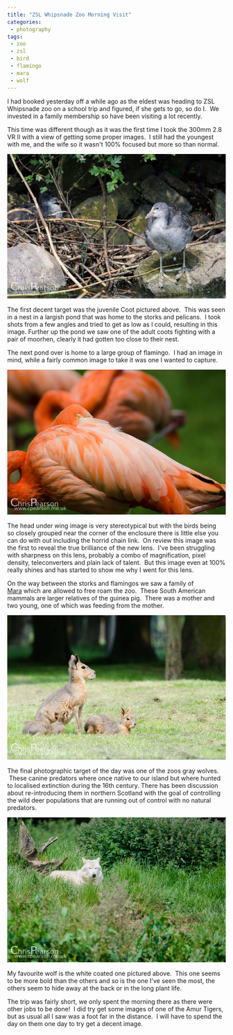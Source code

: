 ```yaml
---
title: "ZSL Whipsnade Zoo Morning Visit"
categories:
 - photography
tags:
 - zoo
 - zsl
 - bird
 - flamingo
 - mara
 - wolf
---
```

I had booked yesterday off a while ago as the eldest was heading to ZSL Whipsnade zoo on a school trip and figured, if she gets to go, so do I.  We invested in a family membership so have been visiting a lot recently.

This time was different though as it was the first time I took the 300mm 2.8 VR II with a view of getting some proper images.  I still had the youngest with me, and the wife so it wasn't 100% focused but more so than normal.

<img class="padded center"
		alt="Juvenile Coot"
		src="/images/2013-06-27-zsl-whipsnade-zoo-morning-visit/CJP20130626-5223.jpg" />

<!-- more -->

The first decent target was the juvenile Coot pictured above.  This was seen in a nest in a largish pond that was home to the storks and pelicans.  I took shots from a few angles and tried to get as low as I could, resulting in this image. Further up the pond we saw one of the adult coots fighting with a pair of moorhen, clearly it had gotten too close to their nest.

The next pond over is home to a large group of flamingo.  I had an image in mind, while a fairly common image to take it was one I wanted to capture.

<img class="padded center"
		alt="A flamingo curls it's head under it's wing"
		src="/images/2013-06-27-zsl-whipsnade-zoo-morning-visit/CJP20130626-5252.jpg" />

The head under wing image is very stereotypical but with the birds being so closely grouped near the corner of the enclosure there is little else you can do with out including the horrid chain link.  On review this image was the first to reveal the true brilliance of the new lens.  I've been struggling with sharpness on this lens, probably a combo of magnification, pixel density, teleconverters and plain lack of talent.  But this image even at 100% really shines and has started to show me why I went for this lens.

On the way between the storks and flamingos we saw a family of [Mara][mara] which are allowed to free roam the zoo.  These South American mammals are larger relatives of the guinea pig.  There was a mother and two young, one of which was feeding from the mother.

<img class="padded center"
		alt="A female Mara with 2 young"
		src="/images/2013-06-27-zsl-whipsnade-zoo-morning-visit/CJP20130626-5247.jpg" />

The final photographic target of the day was one of the zoos gray wolves.  These canine predators where once native to our island but where hunted to localised extinction during the 16th century. There has been discussion about re-introducing them in northern Scotland with the goal of controlling the wild deer populations that are running out of control with no natural predators.

<img class="padded center"
		alt="A white gray wolf"
		src="/images/2013-06-27-zsl-whipsnade-zoo-morning-visit/CJP20130626-5325.jpg" />

My favourite wolf is the white coated one pictured above.  This one seems to be more bold than the others and so is the one I've seen the most, the others seem to hide away at the back or in the long plant life.

The trip was fairly short, we only spent the morning there as there were other jobs to be done!  I did try get some images of one of the Amur Tigers, but as usual all I saw was a foot far in the distance.  I will have to spend the day on them one day to try get a decent image.

[mara]: https://en.wikipedia.org/wiki/Mara_(mammal)
